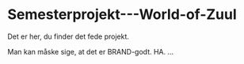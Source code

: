 # Semesterprojekt---World-of-Zuul

Det er her, du finder det fede projekt.

Man kan måske sige, at det er BRAND-godt. HA. ...
